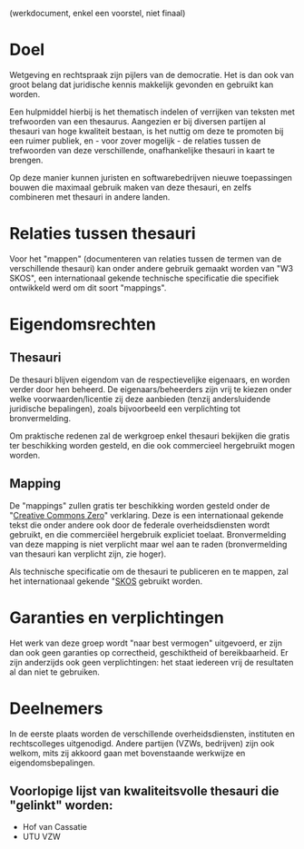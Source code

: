 (werkdocument, enkel een voorstel, niet finaal)

# Doel

Wetgeving en rechtspraak zijn pijlers van de democratie.
Het is dan ook van groot belang dat juridische kennis makkelijk gevonden en gebruikt kan worden.

Een hulpmiddel hierbij is het thematisch indelen of verrijken van teksten met trefwoorden van een thesaurus.
Aangezien er bij diversen partijen al thesauri van hoge kwaliteit bestaan, is het nuttig om deze te promoten bij een ruimer publiek,
en - voor zover mogelijk - de relaties tussen de trefwoorden van deze verschillende, onafhankelijke thesauri in kaart te brengen.

Op deze manier kunnen juristen en softwarebedrijven nieuwe toepassingen bouwen die maximaal gebruik maken van deze thesauri,
en zelfs combineren met thesauri in andere landen.

# Relaties tussen thesauri

Voor het "mappen" (documenteren van relaties tussen de termen van de verschillende thesauri) kan onder andere gebruik gemaakt worden van "W3 SKOS", 
een internationaal gekende technische specificatie die specifiek ontwikkeld werd om dit soort "mappings".

# Eigendomsrechten
## Thesauri

De thesauri blijven eigendom van de respectievelijke eigenaars, en worden verder door hen beheerd. 
De eigenaars/beheerders zijn vrij te kiezen onder welke voorwaarden/licentie zij deze aanbieden (tenzij andersluidende juridische bepalingen),
zoals bijvoorbeeld een verplichting tot bronvermelding.

Om praktische redenen zal de werkgroep enkel thesauri bekijken die gratis ter beschikking worden gesteld, en die ook commercieel hergebruikt mogen worden.

## Mapping

De "mappings"  zullen gratis ter beschikking worden gesteld onder de "[Creative Commons Zero](https://creativecommons.org/publicdomain/zero/1.0/deed.nl)" verklaring.
Deze is een internationaal gekende tekst die onder andere ook door de federale overheidsdiensten wordt gebruikt, en die commerciëel hergebruik expliciet toelaat.
Bronvermelding van deze mapping is niet verplicht maar wel aan te raden (bronvermelding van thesauri kan verplicht zijn, zie hoger).

Als technische specificatie om de thesauri te publiceren en te mappen, zal het internationaal gekende "[SKOS](https://www.w3.org/2001/sw/wiki/SKOS) gebruikt worden.

# Garanties en verplichtingen

Het werk van deze groep wordt "naar best vermogen" uitgevoerd, er zijn dan ook geen garanties op correctheid, geschiktheid of bereikbaarheid.
Er zijn anderzijds ook geen verplichtingen: het staat iedereen vrij de resultaten al dan niet te gebruiken.

# Deelnemers

In de eerste plaats worden de verschillende overheidsdiensten, instituten en rechtscolleges uitgenodigd.
Andere partijen (VZWs, bedrijven) zijn ook welkom, mits zij akkoord gaan met bovenstaande werkwijze en eigendomsbepalingen.

## Voorlopige lijst van kwaliteitsvolle thesauri die "gelinkt" worden:

- Hof van Cassatie
- UTU VZW
